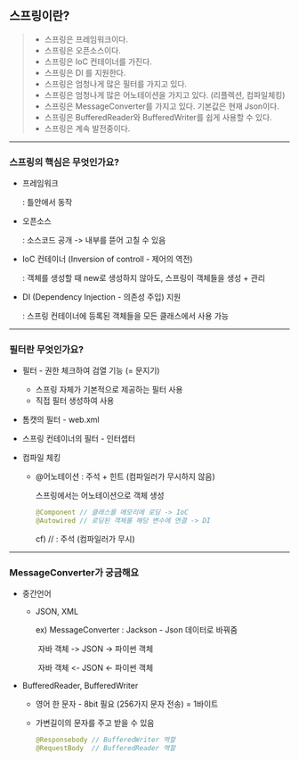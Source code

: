 ## 스프링이란?

> - 스프링은 프레임워크이다.
> - 스프링은 오픈소스이다.
> - 스프링은 IoC 컨테이너를 가진다.
> - 스프링은 DI 를 지원한다.
> - 스프링은 엄청나게 많은 필터를 가지고 있다.
> - 스프링은 엄청나게 많은 어노테이션을 가지고 있다. (리플렉션, 컴파일체킹)
> - 스프링은 MessageConverter를 가지고 있다. 기본값은 현재 Json이다.
> - 스프링은 BufferedReader와 BufferedWriter를 쉽게 사용할 수 있다.
> - 스프링은 계속 발전중이다.



---



### 스프링의 핵심은 무엇인가요?



- 프레임워크 

  : 틀안에서 동작

  

- 오픈소스 

  : 소스코드 공개 -> 내부를 뜯어 고칠 수 있음

  

- IoC 컨테이너 (Inversion of controll - 제어의 역전)

  : 객체를 생성할 때 new로 생성하지 않아도, 스프링이 객체들을 생성 + 관리

  

- DI (Dependency Injection - 의존성 주입) 지원

  : 스프링 컨테이너에 등록된 객체들을 모든 클래스에서 사용 가능



---



### 필터란 무엇인가요?



- 필터 - 권한 체크하여 검열 기능 (= 문지기)
  - 스프링 자체가 기본적으로 제공하는 필터 사용
  - 직접 필터 생성하여 사용



- 톰캣의 필터 - web.xml
- 스프링 컨테이너의 필터 - 인터셉터



- 컴파일 체킹

  - @어노테이션 : 주석 + 힌트 (컴파일러가 무시하지 않음)

    스프링에서는 어노테이션으로 객체 생성

    ```java
    @Component // 클래스를 메모리에 로딩 -> IoC
    @Autowired // 로딩된 객체를 해당 변수에 연결 -> DI
    ```

    cf) // : 주석 (컴파일러가 무시)





---



### MessageConverter가 궁금해요



- 중간언어

  - JSON, XML

    ex) MessageConverter : Jackson - Json 데이터로 바꿔줌

    ​		자바 객체 -> JSON -> 파이썬 객체

    ​		자바 객체 <- JSON <- 파이썬 객체



- BufferedReader, BufferedWriter

  - 영어 한 문자 - 8bit 필요 (256가지 문자 전송) = 1바이트

  - 가변길이의 문자를 주고 받을 수 있음

    ```java
    @Responsebody // BufferedWriter 역할
    @RequestBody  // BufferedReader 역할
    ```